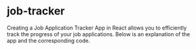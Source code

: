 # job-tracker
Creating a Job Application Tracker App in React allows you to efficiently track the progress of your job applications. Below is an explanation of the app and the corresponding code.
